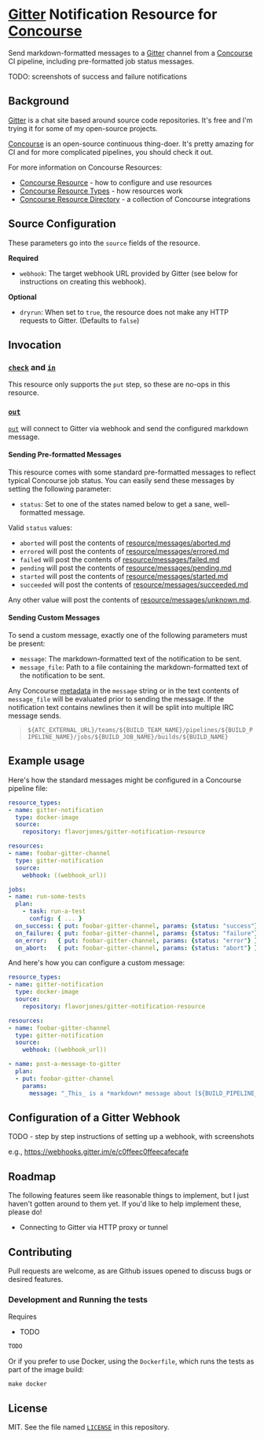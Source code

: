 # [Gitter][] Notification Resource for [Concourse][]

Send markdown-formatted messages to a [Gitter][] channel from a [Concourse][] CI pipeline, including pre-formatted job status messages.

TODO: screenshots of success and failure notifications

  [Gitter]: https://gitter.im
  [Concourse]: https://concourse.ci


## Background

[Gitter][] is a chat site based around source code repositories. It's free and I'm trying it for some of my open-source projects.

[Concourse][] is an open-source continuous thing-doer. It's pretty amazing for CI and for more complicated pipelines, you should check it out.

For more information on Concourse Resources:

- [Concourse Resource](https://concourse-ci.org/resources.html) - how to configure and use resources
- [Concourse Resource Types](https://concourse-ci.org/resource-types.html) - how resources work
- [Concourse Resource Directory](https://resource-types.concourse-ci.org/) - a collection of Concourse integrations


## Source Configuration

These parameters go into the `source` fields of the resource.

__Required__

* `webhook`: The target webhook URL provided by Gitter (see below for instructions on creating this webhook).

__Optional__

* `dryrun`: When set to `true`, the resource does not make any HTTP requests to Gitter. (Defaults to `false`)


## Invocation

### [`check`](https://concourse-ci.org/implementing-resource-types.html#resource-check) and [`in`](https://concourse-ci.org/implementing-resource-types.html#resource-in)

This resource only supports the `put` step, so these are no-ops in this resource.


### [`out`](https://concourse-ci.org/implementing-resource-types.html#resource-out)

[`put`](https://concourse-ci.org/jobs.html#schema.step.put-step.put) will connect to Gitter via webhook and send the configured markdown message.


#### Sending Pre-formatted Messages

This resource comes with some standard pre-formatted messages to reflect typical Concourse job status. You can easily send these messages by setting the following parameter:

* `status`: Set to one of the states named below to get a sane, well-formatted message.

Valid `status` values:

* `aborted` will post the contents of [resource/messages/aborted.md](resource/messages/aborted.md?raw=true)
* `errored` will post the contents of [resource/messages/errored.md](resource/messages/errored.md?raw=true)
* `failed` will post the contents of [resource/messages/failed.md](resource/messages/failed.md?raw=true)
* `pending` will post the contents of [resource/messages/pending.md](resource/messages/pending.md?raw=true)
* `started` will post the contents of [resource/messages/started.md](resource/messages/started.md?raw=true)
* `succeeded` will post the contents of [resource/messages/succeeded.md](resource/messages/succeeded.md?raw=true)

Any other value will post the contents of [resource/messages/unknown.md](resource/messages/unknown.md?raw=true).


#### Sending Custom Messages

To send a custom message, exactly one of the following parameters must be present:

* `message`: The markdown-formatted text of the notification to be sent.
* `message_file`: Path to a file containing the markdown-formatted text of the notification to be sent.

Any Concourse [metadata][] in the `message` string or in the text contents of `message_file` will be evaluated prior to sending the message. If the notification text contains newlines then it will be split into multiple IRC message sends.

> `${ATC_EXTERNAL_URL}/teams/${BUILD_TEAM_NAME}/pipelines/${BUILD_PIPELINE_NAME}/jobs/${BUILD_JOB_NAME}/builds/${BUILD_NAME}`

  [metadata]: http://concourse.ci/implementing-resources.html#resource-metadata


## Example usage

Here's how the standard messages might be configured in a Concourse pipeline file:

``` yml
resource_types:
- name: gitter-notification
  type: docker-image
  source:
    repository: flavorjones/gitter-notification-resource

resources:
- name: foobar-gitter-channel
  type: gitter-notification
  source:
    webhook: ((webhook_url))

jobs:
- name: run-some-tests
  plan:
    - task: run-a-test
      config: { ... }
  on_success: { put: foobar-gitter-channel, params: {status: "success"} }
  on_failure: { put: foobar-gitter-channel, params: {status: "failure"} }
  on_error:   { put: foobar-gitter-channel, params: {status: "error"} }
  on_abort:   { put: foobar-gitter-channel, params: {status: "abort"} }
```

And here's how you can configure a custom message:

``` yml
resource_types:
- name: gitter-notification
  type: docker-image
  source:
    repository: flavorjones/gitter-notification-resource

resources:
- name: foobar-gitter-channel
  type: gitter-notification
  source:
    webhook: ((webhook_url))

- name: post-a-message-to-gitter
  plan:
  - put: foobar-gitter-channel
    params:
      message: "_This_ is a *markdown* message about [${BUILD_PIPELINE_NAME}/${BUILD_JOB_NAME}/${BUILD_NAME}}](${BUILD_URL})"
```


## Configuration of a Gitter Webhook

TODO - step by step instructions of setting up a webhook, with screenshots

e.g., https://webhooks.gitter.im/e/c0ffeec0ffeecafecafe
                                               

## Roadmap

The following features seem like reasonable things to implement, but I just haven't gotten around to them yet. If you'd like to help implement these, please do!

* Connecting to Gitter via HTTP proxy or tunnel


## Contributing

Pull requests are welcome, as are Github issues opened to discuss bugs or desired features.


### Development and Running the tests

Requires

* TODO

``` sh
TODO
```

Or if you prefer to use Docker, using the `Dockerfile`, which runs the tests as part of the image build:

```
make docker
```


## License

MIT. See the file named [`LICENSE`](LICENSE) in this repository.
